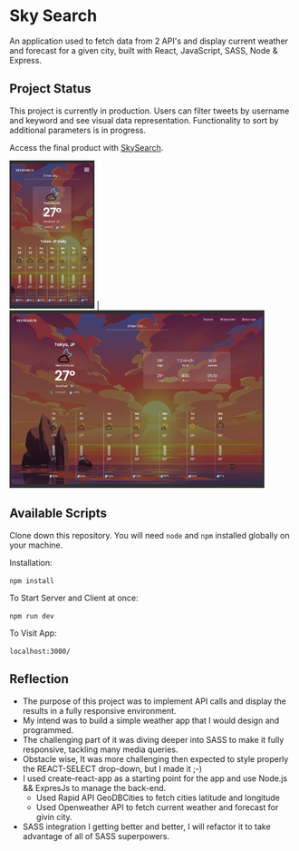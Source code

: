 # Sky Search

An application used to fetch data from 2 API's and display current weather and forecast for a given city, built with React, JavaScript, SASS, Node & Express.

## Project Status

This project is currently in production. Users can filter tweets by username and keyword and see visual data representation. Functionality to sort by additional parameters is in progress.

Access the final product with [SkySearch](https://tranquil-brushlands-65303.herokuapp.com/).

<img src="./public/ref/sky_search_phone.png " width= 150> | <img src="./public/ref/sky_search_tablet.png " width= 450>

## Available Scripts

Clone down this repository. You will need `node` and `npm` installed globally on your machine.

Installation:

`npm install`

To Start Server and Client at once:

`npm run dev`

To Visit App:

`localhost:3000/`

## Reflection

- The purpose of this project was to implement API calls and display the results in a fully responsive environment.
- My intend was to build a simple weather app that I would design and programmed.
- The challenging part of it was diving deeper into SASS to make it fully responsive, tackling many media queries.
- Obstacle wise, It was more challenging then expected to style properly the REACT-SELECT drop-down, but I made it ;-)
- I used create-react-app as a starting point for the app and use Node.js && ExpresJs to manage the back-end.
  + Used Rapid API GeoDBCities to fetch cities latitude and longitude
  + Used Openweather API to fetch current weather and forecast for givin city.
- SASS integration I getting better and better, I will refactor it to take advantage of all of SASS superpowers.
